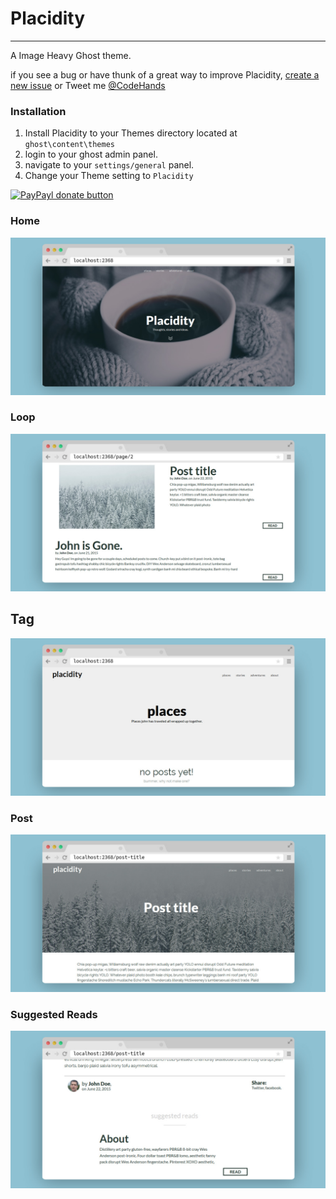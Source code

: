 # Placidity
---
A Image Heavy Ghost theme.

if you see a bug or have thunk of a great way to improve Placidity, [create a new issue](https://github.com/DanielTamkin/placidity/issues) or Tweet me [@CodeHands](https://twitter.com/CodeHands)

### Installation
 1. Install Placidity to your Themes directory located at `ghost\content\themes`
 2. login to your ghost admin panel.
 3. navigate to your `settings/general` panel.
 4. Change your Theme setting to `Placidity`

[![PayPayl donate button](https://img.shields.io/badge/donate-paypal-brightgreen.svg)](https://www.paypal.com/cgi-bin/webscr?cmd=_s-xclick&hosted_button_id=SGNLGR9725Y2U "Donate to DanielTamkin")

### Home
![Placidity-Home](screenshots/placidity-home.jpg)

### Loop
![Placidity-Loop](screenshots/placidity-loop.jpg)

## Tag
![Placidity-Tag](screenshots/placidity-tag.jpg)

### Post
![Placidity-Post](screenshots/placidity-post.jpg)

### Suggested Reads
![Placidity-SuggestedReads](screenshots/placidity-featured.jpg)
